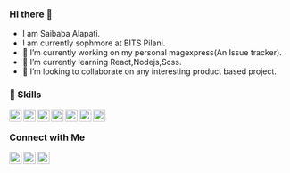 ### Hi there 👋
- I am Saibaba Alapati.
- I am currently sophmore at BITS Pilani.
- 🔭 I’m currently working on my personal magexpress(An Issue tracker).
- 🌱 I’m currently learning React,Nodejs,Scss.
- 👯 I’m looking to collaborate on any interesting product based project.

### 🚀 Skills
<img align="left" alt="SA | React" width=22px src="https://www.vectorlogo.zone/util/preview.html?image=/logos/reactjs/reactjs-icon.svg">
<img align="left" alt="SA | MongoDB" width=22px src="https://www.vectorlogo.zone/util/preview.html?image=/logos/mongodb/mongodb-ar21.svg">
<img align="left" alt="SA | PostgreSQL" width=22px src="https://www.vectorlogo.zone/util/preview.html?image=/logos/postgresql/postgresql-horizontal.svg">
<img align="left" alt="SA | Javascript" width=22px src="https://www.vectorlogo.zone/logos/javascript/javascript-icon.svg">
<img align="left" alt="SA | Typescript" width=22px src="https://www.vectorlogo.zone/util/preview.html?image=/logos/typescriptlang/typescriptlang-icon.svg">
<img align="left" alt="SA | Flutter" width=22px src="https://www.vectorlogo.zone/logos/flutterio/flutterio-icon.svg">
<img align="left" alt="SA | Dart" width=22px src="https://www.vectorlogo.zone/logos/dartlang/dartlang-icon.svg">
</p>
<br>

### Connect with Me

[<img align="left" alt="SA | G Mail" width=22px src="https://www.vectorlogo.zone/logos/gmail/gmail-icon.svg">](mailto:saibabaalapati19@gmail.com)
[<img align="left" alt="SA | Facebook" width=22px src="https://www.vectorlogo.zone/logos/facebook/facebook-icon.svg">](https://www.facebook.com/saibaba.alapati.3/)
[<img align="left" alt="SA | Linkedin" width=22px src="https://www.vectorlogo.zone/logos/linkedin/linkedin-icon.svg">](https://www.linkedin.com/in/saibaba-alapati-397697207/)
